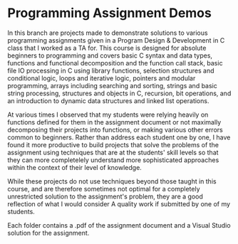 # Programming Assignment Demos

In this branch are projects made to demonstrate solutions to various programming assignments given in a Program Design & Development in C class that I worked as a TA for. This course is designed for absolute beginners to programming and covers basic C syntax and data types, functions and functional decomposition and the function call stack, basic file IO processing in C using library functions, selection structures and conditional logic, loops and iterative logic, pointers and modular programming, arrays including searching and sorting, strings and basic string processing, structures and objects in C, recursion, bit operations, and an introduction to dynamic data structures and linked list operations.

At various times I observed that my students were relying heavily on functions defined for them in the assignment document or not maximally decomposing their projects into functions, or making various other errors common to beginners. Rather than address each student one by one, I have found it more productive to build projects that solve the problems of the assignment using techniques that are at the students' skill levels so that they can more completelely understand more sophisticated approaches within the context of their level of knowledge.

While these projects do not use techniques beyond those taught in this course, and are therefore sometimes not optimal for a completely unrestricted solution to the assignment's problem, they are a good reflection of what I would consider A quality work if submitted by one of my students.

Each folder contains a .pdf of the assignment document and a Visual Studio solution for the assignment.

